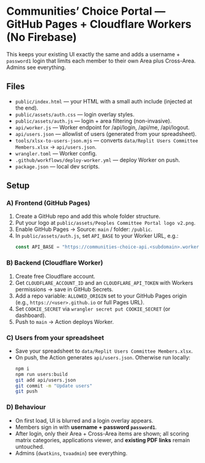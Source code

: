 # Communities’ Choice Portal — GitHub Pages + Cloudflare Workers (No Firebase)
 
This keeps your existing UI exactly the same and adds a username + `password1` login that limits each member to their own Area plus Cross-Area. Admins see  everything.
 
## Files
- `public/index.html` — your HTML with a small auth include (injected at the end).
- `public/assets/auth.css` — login overlay styles.
- `public/assets/auth.js` — login + area filtering (non-invasive).
- `api/worker.js` — Worker endpoint for /api/login, /api/me, /api/logout.
- `api/users.json` — allowlist of users (generated from your spreadsheet).
- `tools/xlsx-to-users-json.mjs` — converts `data/Replit Users Committee Members.xlsx` → `api/users.json`.
- `wrangler.toml` — Worker config.
- `.github/workflows/deploy-worker.yml` — deploy Worker on push.
- `package.json` — local dev scripts.

## Setup

### A) Frontend (GitHub Pages)
1. Create a GitHub repo and add this whole folder structure.
2. Put your logo at `public/assets/Peoples Committee Portal logo v2.png`.
3. Enable GitHub Pages → Source: `main` / folder: `/public`.
4. In `public/assets/auth.js`, set `API_BASE` to your Worker URL, e.g.:
   ```js
   const API_BASE = "https://communities-choice-api.<subdomain>.workers.dev";
   ```

### B) Backend (Cloudflare Worker)
1. Create free Cloudflare account.
2. Get `CLOUDFLARE_ACCOUNT_ID` and an `CLOUDFLARE_API_TOKEN` with Workers permissions → save in GitHub Secrets.
3. Add a repo variable: `ALLOWED_ORIGIN` set to your GitHub Pages origin (e.g., `https://<user>.github.io` or full Pages URL).
4. Set `COOKIE_SECRET` via `wrangler secret put COOKIE_SECRET` (or dashboard).
5. Push to `main` → Action deploys Worker.

### C) Users from your spreadsheet
- Save your spreadsheet to `data/Replit Users Committee Members.xlsx`.
- On push, the Action generates `api/users.json`. Otherwise run locally:
  ```bash
  npm i
  npm run users:build
  git add api/users.json
  git commit -m "Update users"
  git push
  ```

### D) Behaviour
- On first load, UI is blurred and a login overlay appears.
- Members sign in with **username + password `password1`**.
- After login, only their Area + Cross-Area items are shown; all scoring matrix categories, applications viewer, and **existing PDF links** remain untouched.
- Admins (`dwatkins`, `tvaadmin`) see everything.
